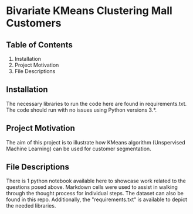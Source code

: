 # Bivariate KMeans Clustering Mall Customers 

## Table of Contents
  1. Installation
  2. Project Motivation
  3. File Descriptions
  
  
## Installation
The necessary libraries to run the code here are found in requirements.txt. The code should run with no issues using Python versions 3.*.

## Project Motivation
The aim of this project is to illustrate how KMeans algorithm (Unspervised Machine Learning) can be used for customer segmentation. 

## File Descriptions
There is 1 python notebook available here to showcase work related to the questions posed above. Markdown cells were used to assist in walking through the thought process for individual steps. The dataset can also be found in this repo. Additionally, the "requirements.txt" is available to depict the needed libraries.



